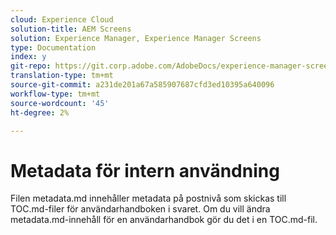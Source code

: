 ```yaml
---
cloud: Experience Cloud
solution-title: AEM Screens
solution: Experience Manager, Experience Manager Screens
type: Documentation
index: y
git-repo: https://git.corp.adobe.com/AdobeDocs/experience-manager-screens.sv-SE
translation-type: tm+mt
source-git-commit: a231de201a67a585907687cfd3ed10395a640096
workflow-type: tm+mt
source-wordcount: '45'
ht-degree: 2%

---
```



# Metadata för intern användning

Filen metadata.md innehåller metadata på postnivå som skickas till TOC.md-filer för användarhandboken i svaret. Om du vill ändra metadata.md-innehåll för en användarhandbok gör du det i en TOC.md-fil.
